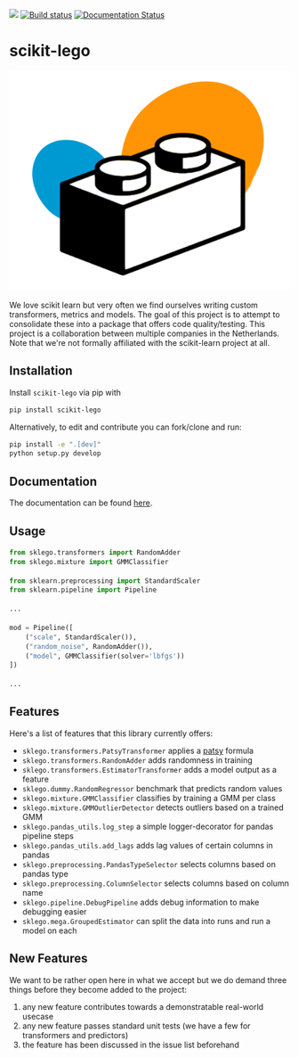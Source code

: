 ![](https://travis-ci.com/koaning/scikit-lego.svg?branch=master) [![Build status](https://ci.appveyor.com/api/projects/status/66r9jjs844v8c5qh?svg=true)](https://ci.appveyor.com/project/koaning/scikit-lego) [![Documentation Status](https://readthedocs.org/projects/scikit-lego/badge/?version=latest)](https://scikit-lego.readthedocs.io/en/latest/?badge=latest)



# scikit-lego

![](images/logo.png)

We love scikit learn but very often we find ourselves writing
custom transformers, metrics and models. The goal of this project
is to attempt to consolidate these into a package that offers 
code quality/testing. This project is a collaboration between
multiple companies in the Netherlands. Note that we're not formally 
affiliated with the scikit-learn project at all. 

## Installation 

Install `scikit-lego` via pip with 

```bash
pip install scikit-lego
```

Alternatively, to edit and contribute you can fork/clone and run: 

```bash
pip install -e ".[dev]"
python setup.py develop
```

## Documentation 

The documentation can be found [here](scikit-lego.readthedocs.io). 

## Usage 

```python
from sklego.transformers import RandomAdder
from sklego.mixture import GMMClassifier

from sklearn.preprocessing import StandardScaler
from sklearn.pipeline import Pipeline

...

mod = Pipeline([
    ("scale", StandardScaler()),
    ("random_noise", RandomAdder()),
    ("model", GMMClassifier(solver='lbfgs'))
])

...
```

## Features 

Here's a list of features that this library currently offers: 

- `sklego.transformers.PatsyTransformer` applies a [patsy](https://patsy.readthedocs.io/en/latest/formulas.html) formula
- `sklego.transformers.RandomAdder` adds randomness in training
- `sklego.transformers.EstimatorTransformer` adds a model output as a feature
- `sklego.dummy.RandomRegressor` benchmark that predicts random values
- `sklego.mixture.GMMClassifier` classifies by training a GMM per class
- `sklego.mixture.GMMOutlierDetector` detects outliers based on a trained GMM
- `sklego.pandas_utils.log_step` a simple logger-decorator for pandas pipeline steps
- `sklego.pandas_utils.add_lags` adds lag values of certain columns in pandas 
- `sklego.preprocessing.PandasTypeSelector` selects columns based on pandas type
- `sklego.preprocessing.ColumnSelector` selects columns based on column name
- `sklego.pipeline.DebugPipeline` adds debug information to make debugging easier
- `sklego.mega.GroupedEstimator` can split the data into runs and run a model on each 

## New Features 

We want to be rather open here in what we accept but we do demand three 
things before they become added to the project:

1. any new feature contributes towards a demonstratable real-world usecase
2. any new feature passes standard unit tests (we have a few for transformers and predictors)
3. the feature has been discussed in the issue list beforehand 

